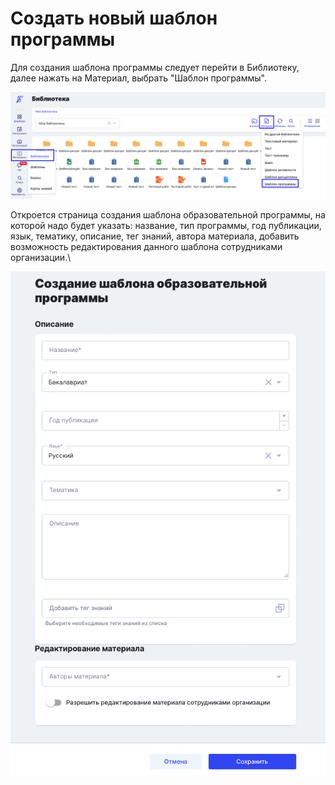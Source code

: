 # Создать новый шаблон программы

Для создания шаблона программы следует перейти в Библиотеку, далее нажать на Материал, выбрать "Шаблон программы".

![](<../../../../.gitbook/assets/image (2) (1) (1) (1) (1) (1) (1) (1) (1) (1) (1) (1) (1) (1) (1) (1) (1).png>)

Откроется страница создания шаблона образовательной программы, на которой надо будет указать: название, тип программы, год публикации, язык, тематику, описание, тег знаний, автора материала, добавить возможность редактирования данного шаблона сотрудниками организации.\


![](<../../../../.gitbook/assets/image (1) (1) (1) (1) (1) (1) (1) (1) (1) (1) (1) (1) (1) (1) (1) (1) (1) (1) (1) (1) (1) (1) (1) (1) (1) (1) (1) (1) (1) (1) (1) (1) (1) (1) (1) (1) (1) (1) (1) (1) (1) (1) (1) (1) (1) (1) (1) (1) (1) (1) (1) (1) (1) (1) (1).png>)
